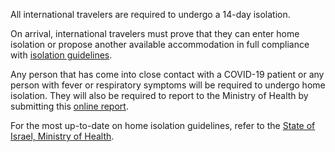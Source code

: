 All international travelers are required to undergo a 14-day isolation.

On arrival, international travelers must prove that they can enter home isolation or propose another available accommodation in full compliance with [isolation guidelines](https://govforms.gov.il/mw/forms/HouseIsolation%40health.gov.il?displang=en).

Any person that has come into close contact with a COVID-19 patient or any person with fever or respiratory symptoms will be required to undergo home isolation. They will also be required to report to the Ministry of Health by submitting this [online report](https://govforms.gov.il/mw/forms/QuarantineForExposees%40health.gov.il?displang=en).

For the most up-to-date on home isolation guidelines, refer to the [State of Israel, Ministry of Health](https://govextra.gov.il/ministry-of-health/corona/corona-virus-en/).
